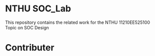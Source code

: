 # NTHU SOC_Lab
This repository contains the related work for the NTHU 11210EE525100 Topic on SOC Design

# Contributer
[張育碩]: <(https://github.com/SamChang03)> 

